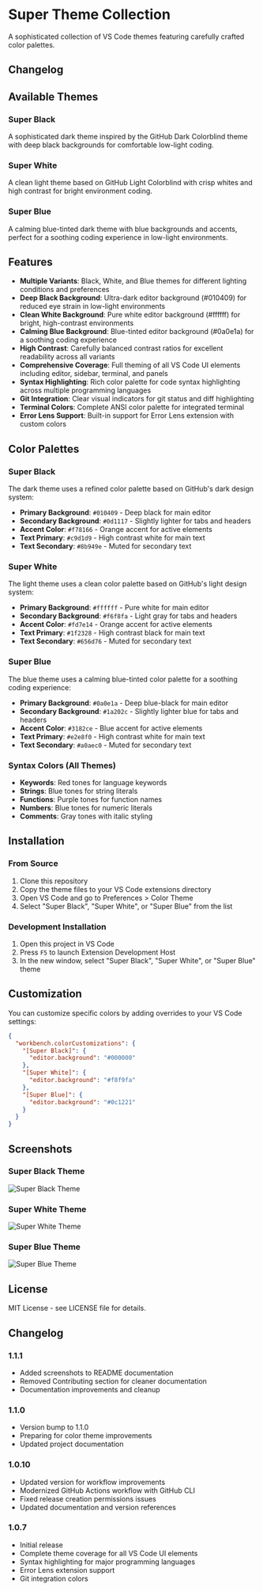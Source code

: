 # Super Theme Collection

A sophisticated collection of VS Code themes featuring carefully crafted color palettes.

## Changelog

## Available Themes

### Super Black
A sophisticated dark theme inspired by the GitHub Dark Colorblind theme with deep black backgrounds for comfortable low-light coding.

### Super White
A clean light theme based on GitHub Light Colorblind with crisp whites and high contrast for bright environment coding.

### Super Blue
A calming blue-tinted dark theme with blue backgrounds and accents, perfect for a soothing coding experience in low-light environments.

## Features

- **Multiple Variants**: Black, White, and Blue themes for different lighting conditions and preferences
- **Deep Black Background**: Ultra-dark editor background (#010409) for reduced eye strain in low-light environments
- **Clean White Background**: Pure white editor background (#ffffff) for bright, high-contrast environments
- **Calming Blue Background**: Blue-tinted editor background (#0a0e1a) for a soothing coding experience
- **High Contrast**: Carefully balanced contrast ratios for excellent readability across all variants
- **Comprehensive Coverage**: Full theming of all VS Code UI elements including editor, sidebar, terminal, and panels
- **Syntax Highlighting**: Rich color palette for code syntax highlighting across multiple programming languages
- **Git Integration**: Clear visual indicators for git status and diff highlighting
- **Terminal Colors**: Complete ANSI color palette for integrated terminal
- **Error Lens Support**: Built-in support for Error Lens extension with custom colors

## Color Palettes

### Super Black
The dark theme uses a refined color palette based on GitHub's dark design system:

- **Primary Background**: `#010409` - Deep black for main editor
- **Secondary Background**: `#0d1117` - Slightly lighter for tabs and headers
- **Accent Color**: `#f78166` - Orange accent for active elements
- **Text Primary**: `#c9d1d9` - High contrast white for main text
- **Text Secondary**: `#8b949e` - Muted for secondary text

### Super White
The light theme uses a clean color palette based on GitHub's light design system:

- **Primary Background**: `#ffffff` - Pure white for main editor
- **Secondary Background**: `#f6f8fa` - Light gray for tabs and headers
- **Accent Color**: `#fd7e14` - Orange accent for active elements
- **Text Primary**: `#1f2328` - High contrast black for main text
- **Text Secondary**: `#656d76` - Muted for secondary text

### Super Blue

The blue theme uses a calming blue-tinted color palette for a soothing coding experience:

- **Primary Background**: `#0a0e1a` - Deep blue-black for main editor
- **Secondary Background**: `#1a202c` - Slightly lighter blue for tabs and headers
- **Accent Color**: `#3182ce` - Blue accent for active elements
- **Text Primary**: `#e2e8f0` - High contrast white for main text
- **Text Secondary**: `#a0aec0` - Muted for secondary text

### Syntax Colors (All Themes)
- **Keywords**: Red tones for language keywords
- **Strings**: Blue tones for string literals
- **Functions**: Purple tones for function names
- **Numbers**: Blue tones for numeric literals
- **Comments**: Gray tones with italic styling

## Installation

### From Source
1. Clone this repository
2. Copy the theme files to your VS Code extensions directory
3. Open VS Code and go to Preferences > Color Theme
4. Select "Super Black", "Super White", or "Super Blue" from the list

### Development Installation
1. Open this project in VS Code
2. Press `F5` to launch Extension Development Host
3. In the new window, select "Super Black", "Super White", or "Super Blue" theme

## Customization

You can customize specific colors by adding overrides to your VS Code settings:

```json
{
  "workbench.colorCustomizations": {
    "[Super Black]": {
      "editor.background": "#000000"
    },
    "[Super White]": {
      "editor.background": "#f8f9fa"
    },
    "[Super Blue]": {
      "editor.background": "#0c1221"
    }
  }
}
```

## Screenshots

### Super Black Theme
![Super Black Theme](docs/images/super.themes-black.png)

### Super White Theme
![Super White Theme](docs/images/super-themes-white.png)

### Super Blue Theme
![Super Blue Theme](docs/images/super-themes-blue.png)

## License

MIT License - see LICENSE file for details.

## Changelog

### 1.1.1

- Added screenshots to README documentation
- Removed Contributing section for cleaner documentation
- Documentation improvements and cleanup

### 1.1.0

- Version bump to 1.1.0
- Preparing for color theme improvements
- Updated project documentation

### 1.0.10

- Updated version for workflow improvements
- Modernized GitHub Actions workflow with GitHub CLI
- Fixed release creation permissions issues
- Updated documentation and version references

### 1.0.7

- Initial release
- Complete theme coverage for all VS Code UI elements
- Syntax highlighting for major programming languages
- Error Lens extension support
- Git integration colors
